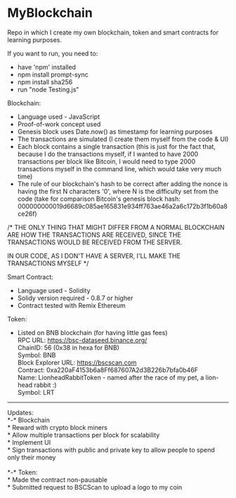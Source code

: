 # MyBlockchain

Repo in which I create my own blockchain, token and smart contracts for learning purposes.

If you want to run, you need to:
* have 'npm' installed 
* npm install prompt-sync
* npm install sha256
* run "node Testing.js"

Blockchain:
* Language used - JavaScript
* Proof-of-work concept used
* Genesis block uses Date.now() as timestamp for learning purposes
* The transactions are simulated (I create them myself from the code & UI)
* Each block contains a single transaction (this is just for the fact that, because I do the transactions myself,
if I wanted to have 2000 transactions per block like Bitcoin, I would need to type 2000 transactions myself in the command line,
which would take very much time)
* The rule of our blockchain's hash to be correct after adding the nonce is having the first N characters '0', where N is the difficulty set from the code (take for comparison Bitcoin's genesis block hash:
000000000019d6689c085ae165831e934ff763ae46a2a6c172b3f1b60a8ce26f)

/* THE ONLY THING THAT MIGHT DIFFER
FROM A NORMAL BLOCKCHAIN ARE HOW THE TRANSACTIONS ARE RECEIVED,
SINCE THE TRANSACTIONS WOULD BE RECEIVED FROM THE SERVER.

IN OUR CODE, AS I DON'T HAVE A SERVER, I'LL MAKE
THE TRANSACTIONS MYSELF */

Smart Contract:
* Language used - Solidity
* Solidy version required - 0.8.7 or higher
* Contract tested with Remix Ethereum

Token:
* Listed on BNB blockchain (for having little gas fees)<br>
RPC URL: https://bsc-dataseed.binance.org/<br>
ChainID: 56 (0x38 in hexa for BNB)<br>
Symbol: BNB<br>
Block Explorer URL: https://bscscan.com<br>
Contract: 0xa220aF4153b6a8Ff687607A2d3B226b7bfa0b46F<br>
Name: LionheadRabbitToken - named after the race of my pet, a lion-head rabbit :)<br>
Symbol: LRT<br>

<hr>
Updates:
<br>
*-* Blockchain<br>
* Reward with crypto block miners<br>
* Allow multiple transactions per block for scalability<br>
* Implement UI<br>
* Sign transactions with public and private key to allow people to spend only their money<br>
<br>
*-* Token:<br>
* Made the contract non-pausable<br>
* Submitted request to BSCScan to upload a logo to my coin<br>
